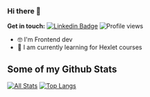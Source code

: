 ### Hi there 👋

**Get in touch:**
[![Linkedin Badge](https://img.shields.io/badge/-ermakov-0072b1?style=flat&logo=Linkedin&logoColor=white&link=https://www.linkedin.com/in/roman-ermakov-a3704a197/)](https://www.linkedin.com/in/roman-ermakov-a3704a197/) ![Profile views](https://gpvc.arturio.dev/klotsin)
<!--
**klotsin/klotsin** is a ✨ _special_ ✨ repository because its `README.md` (this file) appears on your GitHub profile.

Here are some ideas to get you started:
- 🔭 I’m currently working on ...
- 🌱 I’m currently learning ...
- 👯 I’m looking to collaborate on ...
- 🤔 I’m looking for help with ...
- 💬 Ask me about ...
- 📫 How to reach me: ...
- 😄 Pronouns: ...
- ⚡ Fun fact: ...
-->

- 🤓 I'm Frontend dev
- 🌱 I am currently learning for Hexlet courses

## Some of my Github Stats
[![All Stats](https://github-readme-stats-axpwmfcg3.vercel.app/api?username=pedes&show_icons=true&include_all_commits=true&count_private=true&hide=contribs)](https://github.com/pedes/github-readme-stats) [![Top Langs](https://github-readme-stats-axpwmfcg3.vercel.app/api/top-langs/?username=pedes&layout=compact)](https://github.com/pedes/github-readme-stats)
